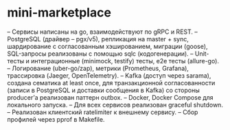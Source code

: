 # mini-marketplace

–	Сервисы написаны на go, взаимодействуют по gRPC и REST.
–	PostgreSQL (драйвер – pgx/v5), репликация на master + sync, шардирование с согласованным хэшированием, миграции (goose), SQL-запросы реализованы с помощью sqlc (кодогенерации).
–	Unit-тесты и интеграционные (minimock, testify) тесты, e2e тесты (allure-go).
–	Логирование (uber-go/zap), метрики (Prometheus, Grafana), трассировка (Jaeger, OpenTelemetry).
–	Kafka (доступ через sarama), создана сематика at least once, для транзакционной согласованности (записи в PostgreSQL и доставки сообщения в Kafka) со стороны producer’а реализован паттерн outbox.
–	Docker, Docker Compose для локального запуска.
–	Для всех сервисов реализован graceful shutdown.
–	Реализован клиентский ratelimiter к внешнему сервису.
–	Сбор профилей через pprof в Makefile.
